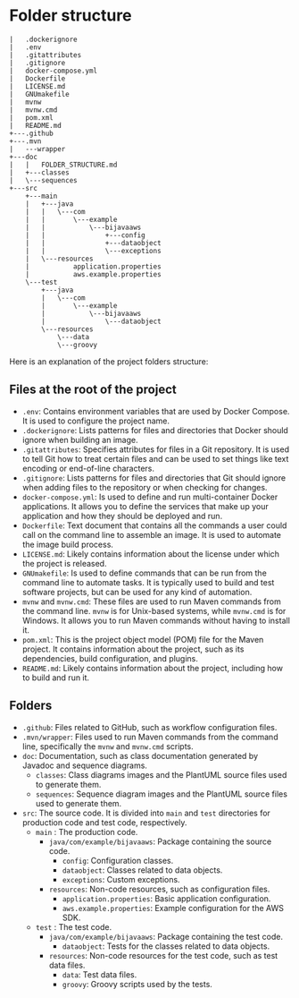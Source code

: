 # Folder structure

```text
|   .dockerignore
|   .env
|   .gitattributes
|   .gitignore
|   docker-compose.yml
|   Dockerfile
|   LICENSE.md
|   GNUmakefile
|   mvnw
|   mvnw.cmd
|   pom.xml
|   README.md
+---.github
+---.mvn
|   ---wrapper
+---doc
|   |   FOLDER_STRUCTURE.md
|   +---classes
|   \---sequences
+---src
    +---main
    |   +---java
    |   |   \---com
    |   |       \---example
    |   |           \---bijavaaws
    |   |               +---config
    |   |               +---dataobject
    |   |               \---exceptions
    |   \---resources
    |           application.properties
    |           aws.example.properties
    \---test
        +---java
        |   \---com
        |       \---example
        |           \---bijavaaws
        |               \---dataobject
        \---resources
            \---data
            \---groovy
```

Here is an explanation of the project folders structure:

## Files at the root of the project

- `.env`: Contains environment variables that are used by Docker Compose. It is used to configure the project name.
- `.dockerignore`: Lists patterns for files and directories that Docker should ignore when building an image.
- `.gitattributes`: Specifies attributes for files in a Git repository. It is used to tell Git how to treat
  certain files and can be used to set things like text encoding or end-of-line characters.
- `.gitignore`: Lists patterns for files and directories that Git should ignore when adding files to the
  repository or when checking for changes.
- `docker-compose.yml`: Is used to define and run multi-container Docker applications. It allows you to define
  the services that make up your application and how they should be deployed and run.
- `Dockerfile`: Text document that contains all the commands a user could call on the command line to
  assemble an image. It is used to automate the image build process.
- `LICENSE.md`: Likely contains information about the license under which the project is released.
- `GNUmakefile`: Is used to define commands that can be run from the command line to automate tasks. It is
  typically used to build and test software projects, but can be used for any kind of automation.
- `mvnw` and `mvnw.cmd`: These files are used to run Maven commands from the command line. `mvnw` is for Unix-based
  systems, while `mvnw.cmd` is for Windows. It allows you to run Maven commands without having to install it.
- `pom.xml`: This is the project object model (POM) file for the Maven project. It contains information about the
  project, such as its dependencies, build configuration, and plugins.
- `README.md`: Likely contains information about the project, including how to build and run it.

## Folders

- `.github`: Files related to GitHub, such as workflow configuration files.
- `.mvn/wrapper`: Files used to run Maven commands from the command line, specifically
  the `mvnw` and `mvnw.cmd` scripts.
- `doc`: Documentation, such as class documentation generated by Javadoc and
  sequence diagrams.
    - `classes`: Class diagrams images and the PlantUML source files used to generate them.
    - `sequences`: Sequence diagram images and the PlantUML source files used to generate them.
- `src`: The source code. It is divided into `main` and `test` directories for
  production code and test code, respectively.
    - `main` : The production code.
        - `java/com/example/bijavaaws`: Package containing the source code.
            - `config`: Configuration classes.
            - `dataobject`: Classes related to data objects.
            - `exceptions`: Custom exceptions.
        - `resources`: Non-code resources, such as configuration files.
            - `application.properties`: Basic application configuration.
            - `aws.example.properties`: Example configuration for the AWS SDK.
    - `test` : The test code.
        - `java/com/example/bijavaaws`: Package containing the test code.
            - `dataobject`: Tests for the classes related to data objects.
        - `resources`: Non-code resources for the test code, such as test data files.
            - `data`: Test data files.
            - `groovy`: Groovy scripts used by the tests.
